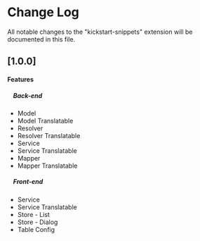 # Change Log

All notable changes to the "kickstart-snippets" extension will be documented in this file.

## [1.0.0]

#### Features

##### &nbsp;&nbsp;&nbsp;&nbsp;Back-end

- Model
- Model Translatable
- Resolver
- Resolver Translatable
- Service
- Service Translatable
- Mapper
- Mapper Translatable

##### &nbsp;&nbsp;&nbsp;&nbsp;Front-end

- Service
- Service Translatable
- Store - List
- Store - Dialog
- Table Config
